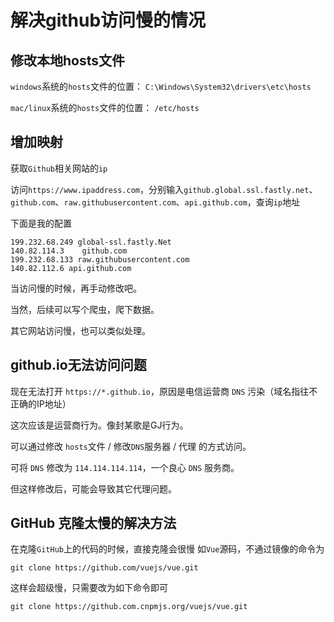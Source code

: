 # 解决github访问慢的情况

## 修改本地hosts文件

`windows`系统的`hosts`文件的位置：
`C:\Windows\System32\drivers\etc\hosts`

`mac/linux`系统的`hosts`文件的位置：
`/etc/hosts`


## 增加映射

获取`Github`相关网站的`ip`

访问`https://www.ipaddress.com`，分别输入`github.global.ssl.fastly.net`、`github.com`、`raw.githubusercontent.com`、`api.github.com`，查询`ip`地址

下面是我的配置

```
199.232.68.249 global-ssl.fastly.Net
140.82.114.3    github.com
199.232.68.133 raw.githubusercontent.com
140.82.112.6 api.github.com
```

当访问慢的时候，再手动修改吧。

当然，后续可以写个爬虫，爬下数据。

其它网站访问慢，也可以类似处理。

## github.io无法访问问题

现在无法打开 `https://*.github.io`，原因是电信运营商 `DNS` 污染（域名指往不正确的IP地址）

这次应该是运营商行为。像封某歌是GJ行为。

可以通过修改 `hosts`文件 / 修改`DNS`服务器 / 代理 的方式访问。

可将 `DNS` 修改为 `114.114.114.114`，一个良心 `DNS` 服务商。

但这样修改后，可能会导致其它代理问题。

## GitHub 克隆太慢的解决方法

在克隆`GitHub`上的代码的时候，直接克隆会很慢
如`Vue`源码，不通过镜像的命令为
```shell
git clone https://github.com/vuejs/vue.git
```
这样会超级慢，只需要改为如下命令即可
```shell
git clone https://github.com.cnpmjs.org/vuejs/vue.git
```